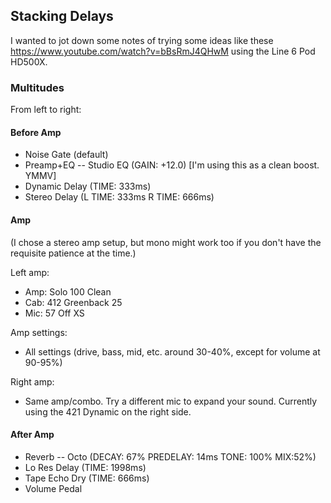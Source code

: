 ## Stacking Delays ##

I wanted to jot down some notes of trying some ideas like these https://www.youtube.com/watch?v=bBsRmJ4QHwM using the Line 6 Pod HD500X.


### Multitudes ###

From left to right:

#### Before Amp ####

* Noise Gate (default)
* Preamp+EQ -- Studio EQ (GAIN: +12.0) [I'm using this as a clean boost. YMMV]
* Dynamic Delay (TIME: 333ms)
* Stereo Delay (L TIME: 333ms R TIME: 666ms)

#### Amp ####

(I chose a stereo amp setup, but mono might work too if you don't have the requisite patience at the time.)

Left amp:

* Amp: Solo 100 Clean
* Cab: 412 Greenback 25 
* Mic: 57 Off XS

Amp settings:

* All settings (drive, bass, mid, etc. around 30-40%, except for volume at 90-95%)

Right amp:

* Same amp/combo. Try a different mic to expand your sound. Currently using the 421 Dynamic on the right side.

#### After Amp ####

* Reverb -- Octo (DECAY: 67% PREDELAY: 14ms TONE: 100% MIX:52%)
* Lo Res Delay (TIME: 1998ms)
* Tape Echo Dry (TIME: 666ms)
* Volume Pedal
